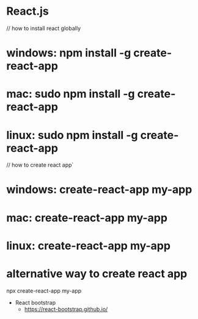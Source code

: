 # React.js


// how to install react globally
# windows: npm install -g create-react-app
# mac: sudo npm install -g create-react-app
# linux: sudo npm install -g create-react-app

// how to create react app`
# windows: create-react-app my-app
# mac: create-react-app my-app
# linux: create-react-app my-app

# alternative way to create react app
npx create-react-app my-app

 - React bootstrap 
    * https://react-bootstrap.github.io/